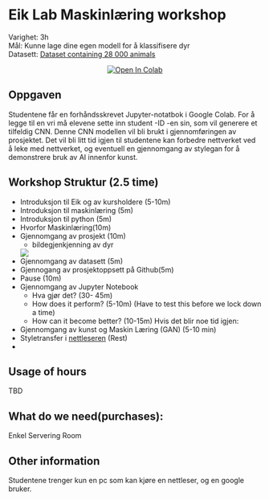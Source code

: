# Eik Lab Maskinlæring workshop
Varighet: 3h  
Mål: Kunne lage dine egen modell for å klassifisere dyr  
Datasett: [Dataset containing 28 000 animals](https://www.kaggle.com/alessiocorrado99/animals10)  
<center>
<a href="https://colab.research.google.com/github/uzaaft/ml_workshop/blob/main/ml_workshop.ipynb" target="_parent"><img src="https://colab.research.google.com/assets/colab-badge.svg" alt="Open In Colab"/></a>
</center>

## Oppgaven 
Studentene får en forhåndsskrevet Jupyter-notatbok i Google Colab. For å legge til en vri må elevene sette inn student -ID -en sin, som vil generere et tilfeldig CNN. Denne CNN modellen vil bli brukt i gjennomføringen av prosjektet. Det vil bli litt tid igjen til studentene kan forbedre nettverket ved å leke med nettverket, og eventuell en gjennomgang av stylegan for å demonstrere bruk av AI innenfor kunst.

## Workshop Struktur (2.5 time)
* Introduksjon til Eik og av kursholdere (5-10m)
* Introduksjon til maskinlæring (5m)  
* Introduksjon til python (5m)  
* Hvorfor Maskinlæring(10m)  
* Gjennomgang av prosjekt (10m)
  - bildegjenkjenning av dyr 
  <div>
  <img src="https://www.mathworks.com/discovery/machine-learning/_jcr_content/mainParsys3/discoverysubsection/thumbnail.adapt.480.medium.jpg/1604643877255.jpg"/>
  </div>
* Gjennomgang av datasett (5m)
* Gjennogang av prosjektoppsett på Github(5m)
* Pause (10m)
* Gjennomgang av Jupyter Notebook
  - Hva gjør det? (30- 45m)
  - How does it perform? (5-10m) (Have to test this before we lock down a time)
  - How can it become better? (10-15m)
Hvis det blir noe tid igjen:
* Gjennomgang av kunst og Maskin Læring (GAN) (5-10 min)
* Styletransfer i [nettleseren](https://reiinakano.com/arbitrary-image-stylization-tfjs/) (Rest)
* 
## Usage of hours
TBD

## What do we need(purchases):
Enkel Servering
Room 

## Other information
Studentene trenger kun en pc som kan kjøre en nettleser, og en google bruker.
